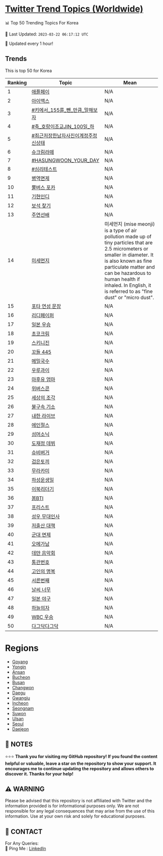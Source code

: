 [Twitter Trend Topics (Worldwide)](https://github.com/ErcinDedeoglu/Twitter-Trend-Topics)
==========


📊 Top 50 Trending Topics For Korea

📆 Last Updated: `2023-03-22 06:17:12 UTC`

🔧 Updated every 1 hour!


## Trends

This is top 50 for Korea

| Ranking | Topic | Mean |
| ------- | ------------ | ------------ |
| 1 | [애플페이](http://twitter.com/search?q=%ec%95%a0%ed%94%8c%ed%8e%98%ec%9d%b4) | N/A |
| 2 | [아이맥스](http://twitter.com/search?q=%ec%95%84%ec%9d%b4%eb%a7%a5%ec%8a%a4) | N/A |
| 3 | [#키에서_155를_뺀_만큼_말해보자](http://twitter.com/search?q=%23%ed%82%a4%ec%97%90%ec%84%9c_155%eb%a5%bc_%eb%ba%80_%eb%a7%8c%ed%81%bc_%eb%a7%90%ed%95%b4%eb%b3%b4%ec%9e%90) | N/A |
| 4 | [#축_호랑이조교JIN_100일_하](http://twitter.com/search?q=%23%ec%b6%95_%ed%98%b8%eb%9e%91%ec%9d%b4%ec%a1%b0%ea%b5%90JIN_100%ec%9d%bc_%ed%95%98) | N/A |
| 5 | [#최근저장한남자사진이계정주정신상태](http://twitter.com/search?q=%23%ec%b5%9c%ea%b7%bc%ec%a0%80%ec%9e%a5%ed%95%9c%eb%82%a8%ec%9e%90%ec%82%ac%ec%a7%84%ec%9d%b4%ea%b3%84%ec%a0%95%ec%a3%bc%ec%a0%95%ec%8b%a0%ec%83%81%ed%83%9c) | N/A |
| 6 | [슈크림라떼](http://twitter.com/search?q=%ec%8a%88%ed%81%ac%eb%a6%bc%eb%9d%bc%eb%96%bc) | N/A |
| 7 | [#HASUNGWOON_YOUR_DAY](http://twitter.com/search?q=%23HASUNGWOON_YOUR_DAY) | N/A |
| 8 | [#심리테스트](http://twitter.com/search?q=%23%ec%8b%ac%eb%a6%ac%ed%85%8c%ec%8a%a4%ed%8a%b8) | N/A |
| 9 | [병역면제](http://twitter.com/search?q=%eb%b3%91%ec%97%ad%eb%a9%b4%ec%a0%9c) | N/A |
| 10 | [뿔버스 포카](http://twitter.com/search?q=%eb%bf%94%eb%b2%84%ec%8a%a4+%ed%8f%ac%ec%b9%b4) | N/A |
| 11 | [기현인디](http://twitter.com/search?q=%ea%b8%b0%ed%98%84%ec%9d%b8%eb%94%94) | N/A |
| 12 | [보석 찾기](http://twitter.com/search?q=%eb%b3%b4%ec%84%9d+%ec%b0%be%ea%b8%b0) | N/A |
| 13 | [주연선배](http://twitter.com/search?q=%ec%a3%bc%ec%97%b0%ec%84%a0%eb%b0%b0) | N/A |
| 14 | [미세먼지](http://twitter.com/search?q=%eb%af%b8%ec%84%b8%eb%a8%bc%ec%a7%80) | 미세먼지 (mise meonji) is a type of air pollution made up of tiny particles that are 2.5 micrometers or smaller in diameter. It is also known as fine particulate matter and can be hazardous to human health if inhaled. In English, it is referred to as "fine dust" or "micro dust". |
| 15 | [포타 연성 문장](http://twitter.com/search?q=%ed%8f%ac%ed%83%80+%ec%97%b0%ec%84%b1+%eb%ac%b8%ec%9e%a5) | N/A |
| 16 | [리디페이퍼](http://twitter.com/search?q=%eb%a6%ac%eb%94%94%ed%8e%98%ec%9d%b4%ed%8d%bc) | N/A |
| 17 | [일본 우승](http://twitter.com/search?q=%ec%9d%bc%eb%b3%b8+%ec%9a%b0%ec%8a%b9) | N/A |
| 18 | [초코크림](http://twitter.com/search?q=%ec%b4%88%ec%bd%94%ed%81%ac%eb%a6%bc) | N/A |
| 19 | [스키니진](http://twitter.com/search?q=%ec%8a%a4%ed%82%a4%eb%8b%88%ec%a7%84) | N/A |
| 20 | [꼬들 445](http://twitter.com/search?q=%ea%bc%ac%eb%93%a4+445) | N/A |
| 21 | [메밀국수](http://twitter.com/search?q=%eb%a9%94%eb%b0%80%ea%b5%ad%ec%88%98) | N/A |
| 22 | [우루과이](http://twitter.com/search?q=%ec%9a%b0%eb%a3%a8%ea%b3%bc%ec%9d%b4) | N/A |
| 23 | [마후유 엄마](http://twitter.com/search?q=%eb%a7%88%ed%9b%84%ec%9c%a0+%ec%97%84%eb%a7%88) | N/A |
| 24 | [위버스콘](http://twitter.com/search?q=%ec%9c%84%eb%b2%84%ec%8a%a4%ec%bd%98) | N/A |
| 25 | [세상의 조각](http://twitter.com/search?q=%ec%84%b8%ec%83%81%ec%9d%98+%ec%a1%b0%ea%b0%81) | N/A |
| 26 | [불구속 기소](http://twitter.com/search?q=%eb%b6%88%ea%b5%ac%ec%86%8d+%ea%b8%b0%ec%86%8c) | N/A |
| 27 | [내한 라이브](http://twitter.com/search?q=%eb%82%b4%ed%95%9c+%eb%9d%bc%ec%9d%b4%eb%b8%8c) | N/A |
| 28 | [에인절스](http://twitter.com/search?q=%ec%97%90%ec%9d%b8%ec%a0%88%ec%8a%a4) | N/A |
| 29 | [섬머소닉](http://twitter.com/search?q=%ec%84%ac%eb%a8%b8%ec%86%8c%eb%8b%89) | N/A |
| 30 | [도재정 데뷔](http://twitter.com/search?q=%eb%8f%84%ec%9e%ac%ec%a0%95+%eb%8d%b0%eb%b7%94) | N/A |
| 31 | [슈비버거](http://twitter.com/search?q=%ec%8a%88%eb%b9%84%eb%b2%84%ea%b1%b0) | N/A |
| 32 | [검은토끼](http://twitter.com/search?q=%ea%b2%80%ec%9d%80%ed%86%a0%eb%81%bc) | N/A |
| 33 | [무라카미](http://twitter.com/search?q=%eb%ac%b4%eb%9d%bc%ec%b9%b4%eb%af%b8) | N/A |
| 34 | [하성운생일](http://twitter.com/search?q=%ed%95%98%ec%84%b1%ec%9a%b4%ec%83%9d%ec%9d%bc) | N/A |
| 35 | [이북리더기](http://twitter.com/search?q=%ec%9d%b4%eb%b6%81%eb%a6%ac%eb%8d%94%ea%b8%b0) | N/A |
| 36 | [봄BTI](http://twitter.com/search?q=%eb%b4%84BTI) | N/A |
| 37 | [프리스트](http://twitter.com/search?q=%ed%94%84%eb%a6%ac%ec%8a%a4%ed%8a%b8) | N/A |
| 38 | [성우 무대인사](http://twitter.com/search?q=%ec%84%b1%ec%9a%b0+%eb%ac%b4%eb%8c%80%ec%9d%b8%ec%82%ac) | N/A |
| 39 | [저출산 대책](http://twitter.com/search?q=%ec%a0%80%ec%b6%9c%ec%82%b0+%eb%8c%80%ec%b1%85) | N/A |
| 40 | [군대 면제](http://twitter.com/search?q=%ea%b5%b0%eb%8c%80+%eb%a9%b4%ec%a0%9c) | N/A |
| 41 | [오메가남](http://twitter.com/search?q=%ec%98%a4%eb%a9%94%ea%b0%80%eb%82%a8) | N/A |
| 42 | [데먄 음악회](http://twitter.com/search?q=%eb%8d%b0%eb%a8%84+%ec%9d%8c%ec%95%85%ed%9a%8c) | N/A |
| 43 | [통관번호](http://twitter.com/search?q=%ed%86%b5%ea%b4%80%eb%b2%88%ed%98%b8) | N/A |
| 44 | [고인의 명복](http://twitter.com/search?q=%ea%b3%a0%ec%9d%b8%ec%9d%98+%eb%aa%85%eb%b3%b5) | N/A |
| 45 | [서른번째](http://twitter.com/search?q=%ec%84%9c%eb%a5%b8%eb%b2%88%ec%a7%b8) | N/A |
| 46 | [날씨 너무](http://twitter.com/search?q=%eb%82%a0%ec%94%a8+%eb%84%88%eb%ac%b4) | N/A |
| 47 | [일본 야구](http://twitter.com/search?q=%ec%9d%bc%eb%b3%b8+%ec%95%bc%ea%b5%ac) | N/A |
| 48 | [하늘의자](http://twitter.com/search?q=%ed%95%98%eb%8a%98%ec%9d%98%ec%9e%90) | N/A |
| 49 | [WBC 우승](http://twitter.com/search?q=WBC+%ec%9a%b0%ec%8a%b9) | N/A |
| 50 | [다그닥다그닥](http://twitter.com/search?q=%eb%8b%a4%ea%b7%b8%eb%8b%a5%eb%8b%a4%ea%b7%b8%eb%8b%a5) | N/A |



# Regions

* [Goyang](</Korea/Goyang.md>)
* [Yongin](</Korea/Yongin.md>)
* [Ansan](</Korea/Ansan.md>)
* [Bucheon](</Korea/Bucheon.md>)
* [Busan](</Korea/Busan.md>)
* [Changwon](</Korea/Changwon.md>)
* [Daegu](</Korea/Daegu.md>)
* [Gwangju](</Korea/Gwangju.md>)
* [Incheon](</Korea/Incheon.md>)
* [Seongnam](</Korea/Seongnam.md>)
* [Suwon](</Korea/Suwon.md>)
* [Ulsan](</Korea/Ulsan.md>)
* [Seoul](</Korea/Seoul.md>)
* [Daejeon](</Korea/Daejeon.md>)



## 📝 NOTES

⭐⭐⭐ **Thank you for visiting my GitHub repository! If you found the content helpful or valuable, leave a star on the repository to show your support. It encourages me to continue updating the repository and allows others to discover it. Thanks for your help!**


## ⚠️ WARNING

Please be advised that this repository is not affiliated with Twitter and the information provided is for informational purposes only. We are not responsible for any legal consequences that may arise from the use of this information. Use at your own risk and solely for educational purposes.


## 📨 CONTACT

 For Any Queries:  
            🏓 Ping Me : [LinkedIn](https://www.linkedin.com/in/ercindedeoglu/)
